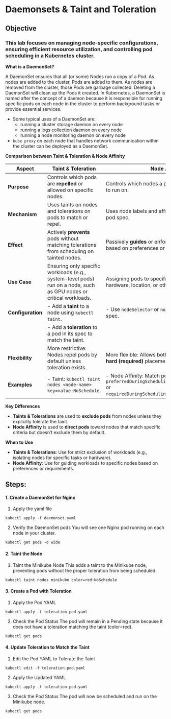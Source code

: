 #  Daemonsets & Taint and Toleration

## **Objective**

### This lab focuses on managing node-specific configurations, ensuring efficient resource utilization, and controlling pod scheduling in a Kubernetes cluster.
**What is a DaemonSet?**

A DaemonSet ensures that all (or some) Nodes run a copy of a Pod. As nodes are added to the cluster, Pods are added to them. As nodes are removed from the cluster, those Pods are garbage collected. Deleting a DaemonSet will clean up the Pods it created.
In Kubernetes, a DaemonSet is named after the concept of a daemon because it is responsible for running specific pods on each node in the cluster to perform background tasks or provide essential services.
- Some typical uses of a DaemonSet are:
   - running a cluster storage daemon on every node
   - running a logs collection daemon on every node
   - running a node monitoring daemon on every node
- `kube proxy` on each node that handles network communication within the cluster can be deployed as a DaemonSet.

**Comparison between Taint & Toleration & Node Affinity**


| **Aspect**            | **Taint & Toleration**                                               | **Node Affinity**                                               |
|------------------------|----------------------------------------------------------------------|-----------------------------------------------------------------|
| **Purpose**           | Controls which pods are **repelled** or allowed on specific nodes.  | Controls which nodes a pod **prefers** or is required to run on. |
| **Mechanism**         | Uses taints on nodes and tolerations on pods to match or repel.     | Uses node labels and affinity rules defined in the pod spec.   |
| **Effect**            | Actively **prevents** pods without matching tolerations from scheduling on tainted nodes. | Passively **guides** or enforces pod placement based on preferences or requirements. |
| **Use Case**          | Ensuring only specific workloads (e.g., system-level pods) run on a node, such as GPU nodes or critical workloads. | Assigning pods to specific nodes based on hardware, location, or other labels. |
| **Configuration**     | - Add a **taint** to a node using `kubectl taint`.                  | - Use `nodeSelector` or `nodeAffinity` in the pod spec.         |
|                        | - Add a **toleration** to a pod in its spec to match the taint.    |                                                               |
| **Flexibility**        | More restrictive: Nodes repel pods by default unless toleration exists. | More flexible: Allows both **soft (preferred)** and **hard (required)** placement rules. |
| **Examples**           | - Taint: `kubectl taint nodes <node-name> key=value:NoSchedule`.   | - Node Affinity: Match pods with `preferredDuringSchedulingIgnoredDuringExecution` or `requiredDuringSchedulingIgnoredDuringExecution`. |

**Key Differences**
- **Taints & Tolerations** are used to **exclude pods** from nodes unless they explicitly tolerate the taint.
- **Node Affinity** is used to **direct pods** toward nodes that match specific criteria but doesn’t exclude them by default.

**When to Use**
- **Taints & Tolerations**: Use for strict exclusion of workloads (e.g., isolating nodes for specific tasks or hardware).
- **Node Affinity**: Use for guiding workloads to specific nodes based on preferences or requirements.

## **Steps:**

#### 1. Create a DaemonSet for Nginx
1. Apply the yaml file 
```
kubectl apply -f daemonset.yaml
```
2. Verify the DaemonSet pods
You will see one Nginx pod running on each node in your cluster.
```
kubectl get pods -o wide
```
#### 2. Taint the Node
1. Taint the Minikube Node
This adds a taint to the Minikube node, preventing pods without the proper toleration from being scheduled.
```
kubectl taint nodes minikube color=red:NoSchedule
```
#### 3. Create a Pod with Toleration
1. Apply the Pod YAML
```
kubectl apply -f toleration-pod.yaml
```
2. Check the Pod Status
The pod will remain in a Pending state because it does not have a toleration matching the taint (color=red).
```
kubectl get pods
```
#### 4. Update Toleration to Match the Taint
1. Edit the Pod YAML to Tolerate the Taint
```
kubectl edit -f toleration-pod.yaml
```
2. Apply the Updated YAML
```
kubectl apply -f toleration-pod.yaml
```
3. Check the Pod Status
The pod will now be scheduled and run on the Minikube node.
```
kubectl get pods
```

